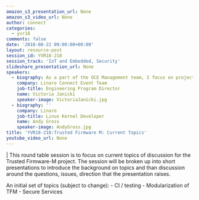 ```yaml
---
amazon_s3_presentation_url: None
amazon_s3_video_url: None
author: connect
categories:
  - yvr18
comments: false
date: '2018-08-22 09:00:00+00:00'
layout: resource-post
session_id: YVR18-218
session_track: 'IoT and Embedded, Security'
slideshare_presentation_url: None
speakers:
  - biography: As a part of the OCE Management team, I focus on project management. I have been with Linaro over 6 years and have attended many Linaro Connects.
    company: Linaro Connect Event Team
    job-title: Engineering Program Director
    name: Victoria Janicki
    speaker-image: VictoriaJanicki.jpg
  - biography: ''
    company: Linaro
    job-title: Linux Kernel Developer
    name: Andy Gross
    speaker-image: AndyGross.jpg
title: 'YVR18-218:Trusted Firmware M: Current Topics'
youtube_video_url: None
---
```

|
  This round table session is to focus on current topics of discussion for the
  Trusted Firmware-M project.  The session will be broken up into short
  presentations to introduce the background on topics and than discussion around
  the questions, issues, direction that the presentation raises.

  An initial set of topics (subject to change): - CI / testing - Modularization
  of TFM - Secure Services